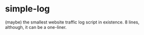 # simple-log

(maybe) the smallest website traffic log script in existence. 8 lines, although, it can be a one-liner.
